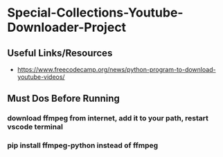 # Special-Collections-Youtube-Downloader-Project


## Useful Links/Resources
- https://www.freecodecamp.org/news/python-program-to-download-youtube-videos/

## Must Dos Before Running
### download ffmpeg from internet, add it to your path, restart vscode terminal
### pip install ffmpeg-python instead of ffmpeg
